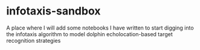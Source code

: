 # infotaxis-sandbox

A place where I will add some notebooks I have written to start digging into the infotaxis algorithm to model dolphin echolocation-based target recognition strategies